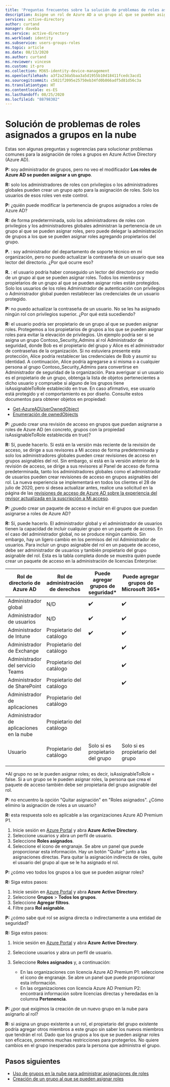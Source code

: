 ```yaml
---
title: 'Preguntas frecuentes sobre la solución de problemas de roles asignados a grupos en la nube: Azure Active Directory | Microsoft Docs'
description: Asigne un rol de Azure AD a un grupo al que se pueden asignar roles en Azure Portal, PowerShell o Graph API.
services: active-directory
author: curtand
manager: daveba
ms.service: active-directory
ms.workload: identity
ms.subservice: users-groups-roles
ms.topic: article
ms.date: 08/13/2020
ms.author: curtand
ms.reviewer: vincesm
ms.custom: it-pro
ms.collection: M365-identity-device-management
ms.openlocfilehash: a3f2a23da5baa3a5d1955b10d18411fcedc3acd1
ms.sourcegitcommit: c5021f2095e25750eb34fd0b866adf5d81d56c3a
ms.translationtype: HT
ms.contentlocale: es-ES
ms.lasthandoff: 08/25/2020
ms.locfileid: "88798302"
---
```

# <a name="troubleshooting-roles-assigned-to-cloud-groups"></a>Solución de problemas de roles asignados a grupos en la nube

Estas son algunas preguntas y sugerencias para solucionar problemas comunes para la asignación de roles a grupos en Azure Active Directory (Azure AD).

**P:** soy administrador de grupos, pero no veo el modificador **Los roles de Azure AD se pueden asignar a un grupo**.

**R:** solo los administradores de roles con privilegios o los administradores globales pueden crear un grupo apto para la asignación de roles. Solo los usuarios de esos roles ven este control.

**P:** ¿quién puede modificar la pertenencia de grupos asignados a roles de Azure AD?

**R:** de forma predeterminada, solo los administradores de roles con privilegios y los administradores globales administran la pertenencia de un grupo al que se pueden asignar roles, pero puede delegar la administración de grupos a los que se pueden asignar roles agregando propietarios del grupo.

**P.** : soy administrador del departamento de soporte técnico en mi organización, pero no puedo actualizar la contraseña de un usuario que sea lector del directorio. ¿Por qué ocurre eso?

**R.** : el usuario podría haber conseguido un lector del directorio por medio de un grupo al que se pueden asignar roles. Todos los miembros y propietarios de un grupo al que se pueden asignar roles están protegidos. Solo los usuarios de los roles Administrador de autenticación con privilegios o Administrador global pueden restablecer las credenciales de un usuario protegido.

**P:** no puedo actualizar la contraseña de un usuario. No se les ha asignado ningún rol con privilegios superior. ¿Por qué está sucediendo?

**R:** el usuario podría ser propietario de un grupo al que se pueden asignar roles. Protegemos a los propietarios de grupos a los que se pueden asignar roles para evitar la elevación de privilegios. Un ejemplo podría ser si se asigna un grupo Contoso_Security_Admins al rol Administrador de seguridad, donde Bob es el propietario del grupo y Alice es el administrador de contraseñas de la organización. Si no estuviera presente esta protección, Alice podría restablecer las credenciales de Bob y asumir su identidad. A continuación, Alice podría agregarse a sí misma o a cualquier persona al grupo Contoso_Security_Admins para convertirse en Administrador de seguridad de la organización. Para averiguar si un usuario es el propietario de un grupo, obtenga la lista de objetos pertenecientes a dicho usuario y compruebe si alguno de los grupos tiene isAssignableToRole establecido en true. En caso afirmativo, ese usuario está protegido y el comportamiento es por diseño. Consulte estos documentos para obtener objetos en propiedad:

- [Get-AzureADUserOwnedObject](/powershell/module/azuread/get-azureaduserownedobject?view=azureadps-2.0)  
- [Enumeración de ownedObjects](/graph/api/user-list-ownedobjects?tabs=http&view=graph-rest-1.0)

**P:** ¿puedo crear una revisión de acceso en grupos que puedan asignarse a roles de Azure AD (en concreto, grupos con la propiedad isAssignableToRole establecida en true)?  

**R:**  Sí, puede hacerlo. Si está en la versión más reciente de la revisión de acceso, se dirige a sus revisores a Mi acceso de forma predeterminada y solo los administradores globales pueden crear revisiones de acceso en grupos asignables del rol. Sin embargo, si está en la versión anterior de la revisión de acceso, se dirige a sus revisores al Panel de acceso de forma predeterminada, tanto los administradores globales como el administrador de usuarios pueden crear revisiones de acceso en grupos asignables del rol. La nueva experiencia se implementará en todos los clientes el 28 de julio de 2020, pero si desea actualizar antes, realice una solicitud en la página de las [revisiones de acceso de Azure AD sobre la experiencia del revisor actualizada en la suscripción a Mi acceso](https://forms.microsoft.com/Pages/ResponsePage.aspx?id=v4j5cvGGr0GRqy180BHbR5dv-S62099HtxdeKIcgO-NUOFJaRDFDWUpHRk8zQ1BWVU1MMTcyQ1FFUi4u).

**P:** ¿puedo crear un paquete de acceso e incluir en él grupos que puedan asignarse a roles de Azure AD?

**R:**  Sí, puede hacerlo. El administrador global y el administrador de usuarios tienen la capacidad de incluir cualquier grupo en un paquete de acceso. En el caso del administrador global, no se produce ningún cambio. Sin embargo, hay un ligero cambio en los permisos del rol Administrador de usuarios. Para incluir un grupo asignable del rol en un paquete de acceso, debe ser administrador de usuarios y también propietario del grupo asignable del rol. Esta es la tabla completa donde se muestra quién puede crear un paquete de acceso en la administración de licencias Enterprise:

Rol de directorio de Azure AD | Rol de administración de derechos | Puede agregar grupos de seguridad\* | Puede agregar grupos de Microsoft 365\* | Puede agregar aplicaciones | Puede agregar sitios de SharePoint Online
----------------------- | --------------------------- | ----------------------- | ------------------------- | ----------- |  -----------------------------
Administrador global | N/D | ✔️ | ✔️ | ✔️  | ✔️
Administrador de usuarios  | N/D  | ✔️  | ✔️  | ✔️
Administrador de Intune | Propietario del catálogo | ✔️  | ✔️  | &nbsp;  | &nbsp;
Administrador de Exchange  | Propietario del catálogo  | &nbsp; | ✔️  | &nbsp;  | &nbsp;
Administrador del servicio Teams | Propietario del catálogo  | &nbsp; | ✔️  | &nbsp;  | &nbsp;
Administrador de SharePoint | Propietario del catálogo | &nbsp; | ✔️  | &nbsp;  | ✔️ 
Administrador de aplicaciones | Propietario del catálogo  | &nbsp;  | &nbsp; | ✔️  | &nbsp;
Administrador de aplicaciones en la nube | Propietario del catálogo  | &nbsp;  | &nbsp; | ✔️  | &nbsp;
Usuario | Propietario del catálogo | Solo si es propietario del grupo | Solo si es propietario del grupo | Solo si es propietario de la aplicación  | &nbsp;

\*Al grupo no se le pueden asignar roles; es decir, isAssignableToRole = false. Si a un grupo se le pueden asignar roles, la persona que crea el paquete de acceso también debe ser propietaria del grupo asignable del rol.

**P:** no encuentro la opción "Quitar asignación" en "Roles asignados". ¿Cómo elimino la asignación de roles a un usuario?

**R:** esta respuesta solo es aplicable a las organizaciones Azure AD Premium P1.

1. Inicie sesión en [Azure Portal](https://portal.azure.com) y abra **Azure Active Directory**.
1. Seleccione usuarios y abra un perfil de usuario.
1. Seleccione **Roles asignados**.
1. Seleccione el icono de engranaje. Se abre un panel que puede proporcionar esta información. Hay un botón "Quitar" junto a las asignaciones directas. Para quitar la asignación indirecta de roles, quite el usuario del grupo al que se le ha asignado el rol.

**P:** ¿cómo veo todos los grupos a los que se pueden asignar roles?

**R:** Siga estos pasos:

1. Inicie sesión en [Azure Portal](https://portal.azure.com) y abra **Azure Active Directory**.
1. Seleccione **Grupos** > **Todos los grupos**.
1. Seleccione **Agregar filtros**.
1. Filtre para **Rol asignable**.

**P:** ¿cómo sabe qué rol se asigna directa o indirectamente a una entidad de seguridad?

**R:** Siga estos pasos:

1. Inicie sesión en [Azure Portal](https://portal.azure.com) y abra **Azure Active Directory**.
1. Seleccione usuarios y abra un perfil de usuario.
1. Seleccione **Roles asignados** y, a continuación:

    - En las organizaciones con licencia Azure AD Premium P1: seleccione el icono de engranaje. Se abre un panel que puede proporcionar esta información.
    - En las organizaciones con licencia Azure AD Premium P2: encontrará información sobre licencias directas y heredadas en la columna **Pertenencia**.

**P:** ¿por qué exigimos la creación de un nuevo grupo en la nube para asignarlo al rol?  

**R:** si asigna un grupo existente a un rol, el propietario del grupo existente podría agregar otros miembros a este grupo sin saber los nuevos miembros que tendrán el rol. Dado que los grupos a los que se pueden asignar roles son eficaces, ponemos muchas restricciones para protegerlos. No quiere cambios en el grupo inesperados para la persona que administra el grupo.

## <a name="next-steps"></a>Pasos siguientes

- [Uso de grupos en la nube para administrar asignaciones de roles](roles-groups-concept.md)
- [Creación de un grupo al que se pueden asignar roles](roles-groups-create-eligible.md)